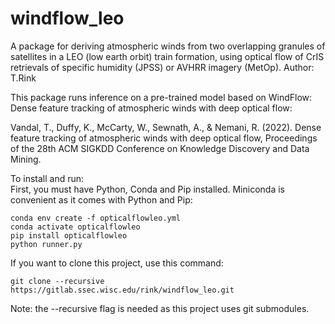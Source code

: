 # windflow_leo
A package for deriving atmospheric winds from two overlapping granules of satellites in a LEO (low earth orbit)
train formation, using optical flow of CrIS retrievals of specific humidity (JPSS) or AVHRR imagery (MetOp). Author: T.Rink

This package runs inference on a pre-trained model based on WindFlow: Dense feature tracking of atmospheric winds with deep optical flow:

Vandal, T., Duffy, K., McCarty, W., Sewnath, A., & Nemani, R. (2022). Dense feature tracking of atmospheric winds with deep optical flow, Proceedings of the 28th ACM SIGKDD Conference on Knowledge Discovery and Data Mining.


To install and run:  
First, you must have Python, Conda and Pip installed. Miniconda is convenient as it comes with Python and Pip:

`conda env create -f opticalflowleo.yml`  
`conda activate opticalflowleo`  
`pip install opticalflowleo`  
`python runner.py`

If you want to clone this project, use this command:

`git clone --recursive https://gitlab.ssec.wisc.edu/rink/windflow_leo.git`

Note: the --recursive flag is needed as this project uses git submodules.
